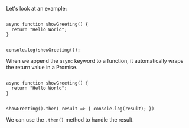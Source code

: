 Let's look at an example:

<codeblock language="javascript" type="lesson">
<code>
async function showGreeting() {
  return "Hello World";
}

console.log(showGreeting());
</code>
</codeblock>

When we append the `async` keyword to a function,
it automatically wraps the return value in a Promise.

<codeblock language="javascript" type="lesson">
<code>
async function showGreeting() {
  return "Hello World";
}

showGreeting().then( result => {
  console.log(result);
})
</code>
</codeblock>

We can use the `.then()` method to
handle the result.
